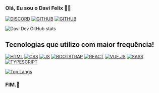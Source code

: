### Olá, Eu sou o Davi Felix 👦🤚

[![DISCORD](https://img.shields.io/badge/Discord-7289DA?style=for-the-badge&logo=discord&logoColor=white
)](#) [![GITHUB](https://img.shields.io/badge/GitHub-100000?style=for-the-badge&logo=github&logoColor=white
)](#) [![GITHUB](https://img.shields.io/badge/Instagram-E4405F?style=for-the-badge&logo=instagram&logoColor=white
)](#) 

![Davi Dev GitHub stats](https://github-readme-stats.vercel.app/api?username=DaviiDevv&show_icons=true&theme=rose_pine)


## Tecnologias que utilizo com maior frequência!

[![HTML](https://img.shields.io/badge/HTML-239120?style=for-the-badge&logo=html5&logoColor=white
)]() [![CSS](https://img.shields.io/badge/CSS3-1572B6?style=for-the-badge&logo=css3&logoColor=white
)]() [![JS](https://img.shields.io/badge/JavaScript-323330?style=for-the-badge&logo=javascript&logoColor=F7DF1E
)]() [![BOOTSTRAP](https://img.shields.io/badge/Bootstrap-563D7C?style=for-the-badge&logo=bootstrap&logoColor=white
)]() [![REACT](https://img.shields.io/badge/React-20232A?style=for-the-badge&logo=react&logoColor=61DAFB
)]() [![VUE.JS](https://img.shields.io/badge/Vue.js-35495E?style=for-the-badge&logo=vue.js&logoColor=4FC08D
)]() [![SASS](https://img.shields.io/badge/Sass-CC6699?style=for-the-badge&logo=sass&logoColor=white
)]() [![TYPESCRIPT](https://img.shields.io/badge/TypeScript-007ACC?style=for-the-badge&logo=typescript&logoColor=white
)]()

[![Top Langs](https://github-readme-stats.vercel.app/api/top-langs/?username=anuraghazra&hide_progress=true)](https://github.com/anuraghazra/github-readme-stats)

### FIM.🤯
